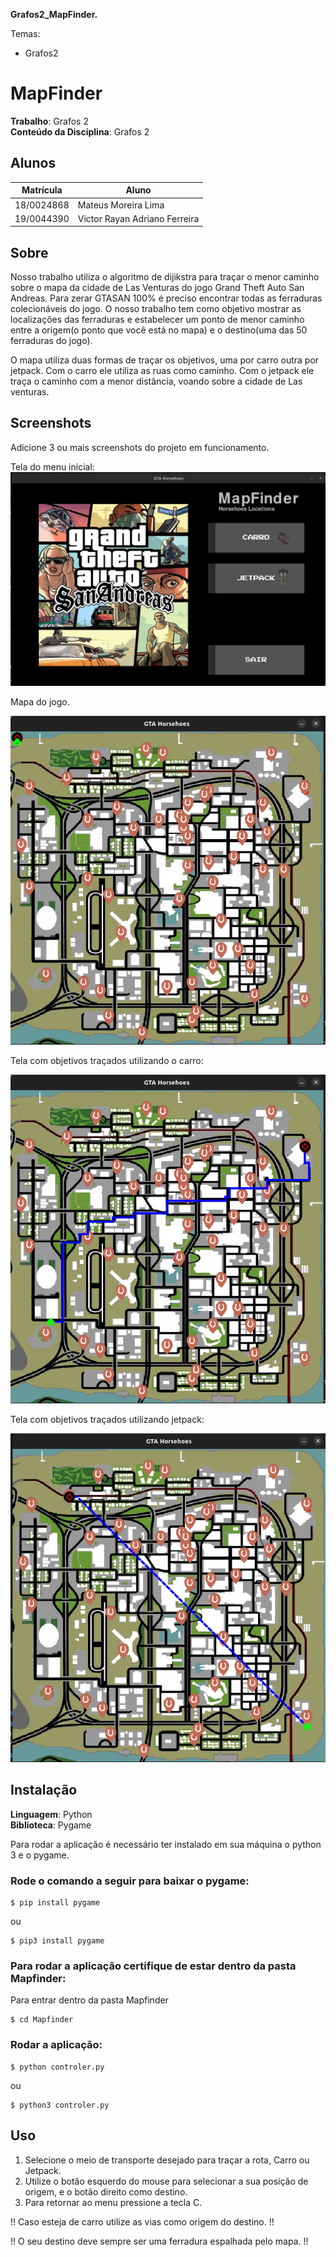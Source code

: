 **Grafos2_MapFinder.** 

Temas:
 - Grafos2

# MapFinder

**Trabalho**: Grafos 2<br>
**Conteúdo da Disciplina**: Grafos 2<br>

## Alunos
|Matrícula | Aluno |
| -- | -- |
| 18/0024868  |  Mateus Moreira Lima |
| 19/0044390  |  Victor Rayan Adriano Ferreira  |

## Sobre 
Nosso trabalho utiliza o algoritmo de dijikstra para traçar o menor caminho sobre o mapa da cidade de Las Venturas do jogo Grand Theft Auto San Andreas. Para zerar GTASAN 100% é preciso encontrar todas as ferraduras colecionáveis do jogo. O nosso trabalho tem como objetivo mostrar as localizações das ferraduras e estabelecer um ponto de menor caminho entre a origem(o ponto que você está no mapa) e o destino(uma das 50 ferraduras do jogo).

O mapa utiliza duas formas de traçar os objetivos, uma por carro outra por jetpack. Com o carro ele utiliza as ruas como caminho. Com o jetpack ele traça o caminho com a menor distância, voando sobre a cidade de Las venturas.

## Screenshots
Adicione 3 ou mais screenshots do projeto em funcionamento.

Tela do menu inicial:
![Tela menu inicial](./assets/menuInicial.png)

Mapa do jogo.

![Mapa do jogo](./assets/mapaJogo.png)

Tela com objetivos traçados utilizando o carro:

![Mapa com carro](./assets/mapaJogoCarro.png)

Tela com objetivos traçados utilizando jetpack:

![Mapa com jetpack](./assets/mapaJogoJetpack.png)


## Instalação 
**Linguagem**: Python<br>
**Biblioteca**: Pygame<br>

Para rodar a aplicação é necessário ter instalado em sua máquina o python 3 e o pygame.

### Rode o comando a seguir para baixar o pygame:
```
$ pip install pygame
```
ou
```
$ pip3 install pygame
```

### Para rodar a aplicação certifique de estar dentro da pasta Mapfinder:

Para entrar dentro da pasta Mapfinder

```
$ cd Mapfinder
```

### Rodar a aplicação:
```
$ python controler.py
```
ou
```
$ python3 controler.py
```


## Uso 
1. Selecione o meio de transporte desejado para traçar a rota, Carro ou Jetpack.
2. Utilize o botão esquerdo do mouse para selecionar a sua posição de origem, e o botão direito como destino. 
3. Para retornar ao menu pressione a tecla C.

!! Caso esteja de carro utilize as vias como origem do destino. !!

!! O seu destino deve sempre ser uma ferradura espalhada pelo mapa. !!



